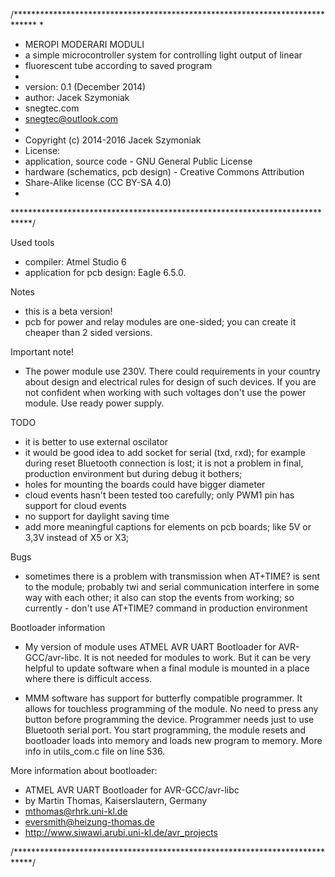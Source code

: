 /*****************************************************************************
*
* MEROPI MODERARI MODULI
* a simple microcontroller system for controlling light output of linear 
* fluorescent tube according to saved program
* 
* version: 0.1 (December 2014)
* author: Jacek Szymoniak
*   snegtec.com
*   snegtec@outlook.com
* 
* Copyright (c) 2014-2016 Jacek Szymoniak
* License:
*   application, source code - GNU General Public License
*   hardware (schematics, pcb design) - Creative Commons Attribution 
*   Share-Alike license (CC BY-SA 4.0)
* 
****************************************************************************/

Used tools
* compiler: Atmel Studio 6
* application for pcb design: Eagle 6.5.0.

Notes
* this is a beta version!
* pcb for power and relay modules are one-sided; you can create it cheaper than 2 sided versions.

Important note!
* The power module use 230V. There could requirements in your country about design and electrical rules for design of such devices. If you are not confident when working with such voltages don't use the power module. Use ready power supply. 

TODO
* it is better to use external oscilator
* it would be good idea to add socket for serial (txd, rxd); for example during reset Bluetooth connection is lost; it is not a problem in final, production environment but during debug it bothers;
* holes for mounting the boards could have bigger diameter
* cloud events hasn't been tested too carefully; only PWM1 pin has support for cloud events
* no support for daylight saving time 
* add more meaningful captions for elements on pcb boards; like 5V or 3,3V instead of X5 or X3;

Bugs
* sometimes there is a problem with transmission when AT+TIME? is sent to the module; probably twi and serial communication interfere in some way with each other; it also can stop the events from working; so currently - don't use AT+TIME? command in production environment

Bootloader information
* My version of module uses ATMEL AVR UART Bootloader for AVR-GCC/avr-libc. It is not needed for modules to work. But it can be very helpful to update software when a final module is mounted in a place where there is difficult access.

* MMM software has support for butterfly compatible programmer. It allows for touchless programming of the module. No need to press any button before programming the device. Programmer needs just to use Bluetooth serial port. You start programming, the module resets and bootloader loads into memory and loads new program to memory. More info in utils_com.c file on line 536.

More information about bootloader:
* ATMEL AVR UART Bootloader for AVR-GCC/avr-libc
* by Martin Thomas, Kaiserslautern, Germany
* mthomas@rhrk.uni-kl.de
* eversmith@heizung-thomas.de
* http://www.siwawi.arubi.uni-kl.de/avr_projects


/****************************************************************************/



